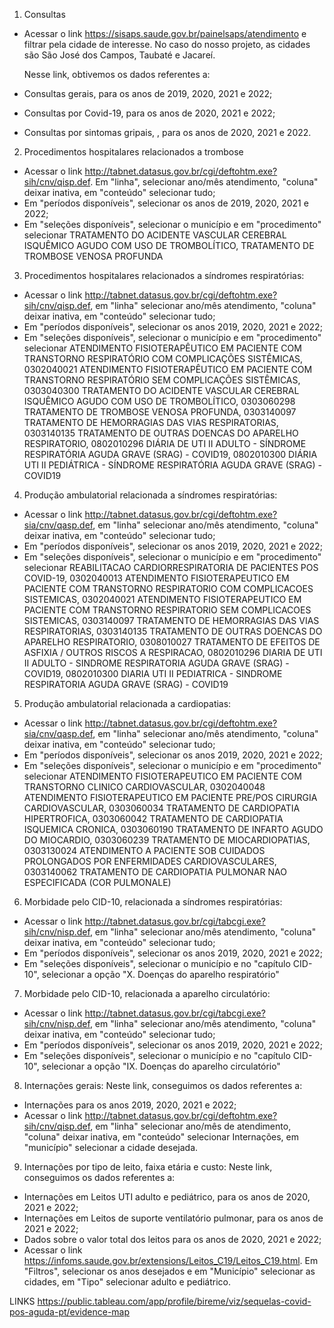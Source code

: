 1) Consultas 
- Acessar o link https://sisaps.saude.gov.br/painelsaps/atendimento e filtrar pela cidade de interesse. No caso do nosso projeto, as cidades são São José dos Campos, Taubaté e Jacareí.

  Nesse link, obtivemos os dados referentes a:

- Consultas gerais, para os anos de 2019, 2020, 2021 e 2022;

- Consultas por Covid-19, para os anos de 2020, 2021 e 2022;

- Consultas por sintomas gripais, , para os anos de 2020, 2021 e 2022.


2) Procedimentos hospitalares relacionados a trombose 
- Acessar o link http://tabnet.datasus.gov.br/cgi/deftohtm.exe?sih/cnv/qisp.def. Em "linha", selecionar ano/mês atendimento, "coluna" deixar inativa, em "conteúdo" selecionar tudo;
- Em "períodos disponíveis", selecionar os anos de 2019, 2020, 2021 e 2022;
- Em "seleções disponíveis", selecionar o município e em "procedimento" selecionar TRATAMENTO DO ACIDENTE VASCULAR CEREBRAL ISQUÊMICO AGUDO COM USO DE TROMBOLÍTICO, TRATAMENTO DE TROMBOSE VENOSA PROFUNDA


3) Procedimentos hospitalares relacionados a síndromes respiratórias:
- Acessar o link http://tabnet.datasus.gov.br/cgi/deftohtm.exe?sih/cnv/qisp.def, em "linha" selecionar ano/mês atendimento, "coluna" deixar inativa, em "conteúdo" selecionar tudo;
- Em "períodos disponíveis", selecionar os anos 2019, 2020, 2021 e 2022;
- Em "seleções disponíveis", selecionar o município e em "procedimento" selecionar ATENDIMENTO FISIOTERAPÊUTICO EM PACIENTE COM TRANSTORNO RESPIRATÓRIO COM COMPLICAÇÕES SISTÊMICAS, 0302040021 ATENDIMENTO FISIOTERAPÊUTICO EM PACIENTE COM TRANSTORNO RESPIRATÓRIO SEM COMPLICAÇÕES SISTÊMICAS, 0303040300 TRATAMENTO DO ACIDENTE VASCULAR CEREBRAL ISQUÊMICO AGUDO COM USO DE TROMBOLÍTICO, 0303060298 TRATAMENTO DE TROMBOSE VENOSA PROFUNDA, 0303140097 TRATAMENTO DE HEMORRAGIAS DAS VIAS RESPIRATORIAS, 0303140135 TRATAMENTO DE OUTRAS DOENCAS DO APARELHO RESPIRATORIO, 0802010296 DIÁRIA DE UTI II ADULTO - SÍNDROME RESPIRATÓRIA AGUDA GRAVE (SRAG) - COVID19, 0802010300 DIÁRIA UTI II PEDIÁTRICA - SÍNDROME RESPIRATÓRIA AGUDA GRAVE (SRAG) - COVID19


4) Produção ambulatorial relacionada a síndromes respiratórias:
- Acessar o link http://tabnet.datasus.gov.br/cgi/deftohtm.exe?sia/cnv/qasp.def, em "linha" selecionar ano/mês atendimento, "coluna" deixar inativa, em "conteúdo" selecionar tudo;
- Em "períodos disponíveis", selecionar os anos 2019, 2020, 2021 e 2022;
- Em "seleções disponíveis", selecionar o município e em "procedimento" selecionar REABILITACAO CARDIORRESPIRATORIA DE PACIENTES POS COVID-19, 0302040013 ATENDIMENTO FISIOTERAPEUTICO EM PACIENTE COM TRANSTORNO RESPIRATORIO COM COMPLICACOES SISTEMICAS, 0302040021 ATENDIMENTO FISIOTERAPEUTICO EM PACIENTE COM TRANSTORNO RESPIRATORIO SEM COMPLICACOES SISTEMICAS, 0303140097 TRATAMENTO DE HEMORRAGIAS DAS VIAS RESPIRATORIAS, 0303140135 TRATAMENTO DE OUTRAS DOENCAS DO APARELHO RESPIRATORIO, 0308010027 TRATAMENTO DE EFEITOS DE ASFIXIA / OUTROS RISCOS A RESPIRACAO, 0802010296 DIARIA DE UTI II ADULTO - SINDROME RESPIRATORIA AGUDA GRAVE (SRAG) - COVID19, 0802010300 DIARIA UTI II PEDIATRICA - SINDROME RESPIRATORIA AGUDA GRAVE (SRAG) - COVID19


5) Produção ambulatorial relacionada a cardiopatias:
- Acessar o link http://tabnet.datasus.gov.br/cgi/deftohtm.exe?sia/cnv/qasp.def, em "linha" selecionar ano/mês atendimento, "coluna" deixar inativa, em "conteúdo" selecionar tudo;
- Em "períodos disponíveis", selecionar os anos 2019, 2020, 2021 e 2022;
- Em "seleções disponíveis", selecionar o município e em "procedimento" selecionar ATENDIMENTO FISIOTERAPEUTICO EM PACIENTE COM TRANSTORNO CLINICO CARDIOVASCULAR, 0302040048 ATENDIMENTO FISIOTERAPEUTICO EM PACIENTE PRE/POS CIRURGIA CARDIOVASCULAR, 0303060034 TRATAMENTO DE CARDIOPATIA HIPERTROFICA, 0303060042 TRATAMENTO DE CARDIOPATIA ISQUEMICA CRONICA, 0303060190 TRATAMENTO DE INFARTO AGUDO DO MIOCARDIO, 0303060239 TRATAMENTO DE MIOCARDIOPATIAS, 0303130024 ATENDIMENTO A PACIENTE SOB CUIDADOS PROLONGADOS POR ENFERMIDADES CARDIOVASCULARES, 0303140062 TRATAMENTO DE CARDIOPATIA PULMONAR NAO ESPECIFICADA (COR PULMONALE)


6) Morbidade pelo CID-10, relacionada a síndromes respiratórias:
- Acessar o link http://tabnet.datasus.gov.br/cgi/tabcgi.exe?sih/cnv/nisp.def, em "linha" selecionar ano/mês atendimento, "coluna" deixar inativa, em "conteúdo" selecionar tudo;
- Em "períodos disponíveis", selecionar os anos 2019, 2020, 2021 e 2022;
- Em "seleções disponíveis", selecionar o município e no "capítulo CID-10", selecionar a opção "X. Doenças do aparelho respiratório"


7) Morbidade pelo CID-10, relacionada a aparelho circulatório:
- Acessar o link http://tabnet.datasus.gov.br/cgi/tabcgi.exe?sih/cnv/nisp.def, em "linha" selecionar ano/mês atendimento, "coluna" deixar inativa, em "conteúdo" selecionar tudo;
- Em "períodos disponíveis", selecionar os anos 2019, 2020, 2021 e 2022;
- Em "seleções disponíveis", selecionar o município e no "capítulo CID-10", selecionar a opção "IX. Doenças do aparelho circulatório"


8) Internações gerais:
Neste link, conseguimos os dados referentes a:
- Internações para os anos 2019, 2020, 2021 e 2022;
- Acessar o link http://tabnet.datasus.gov.br/cgi/deftohtm.exe?sih/cnv/qisp.def, em "linha" selecionar ano/mês de atendimento, "coluna" deixar inativa, em "conteúdo" selecionar Internações, em "município" selecionar a cidade desejada.


9) Internações por tipo de leito, faixa etária e custo:
Neste link, conseguimos os dados referentes a:
- Internações em Leitos UTI adulto e pediátrico, para os anos de 2020, 2021 e 2022;
- Internações em Leitos de suporte ventilatório pulmonar, para os anos de 2021 e 2022;
- Dados sobre o valor total dos leitos para os anos de 2020, 2021 e 2022;
- Acessar o link https://infoms.saude.gov.br/extensions/Leitos_C19/Leitos_C19.html. Em "Filtros", selecionar os anos desejados e em "Município" selecionar as cidades, em "Tipo" selecionar adulto e pediátrico.


LINKS
https://public.tableau.com/app/profile/bireme/viz/sequelas-covid-pos-aguda-pt/evidence-map



